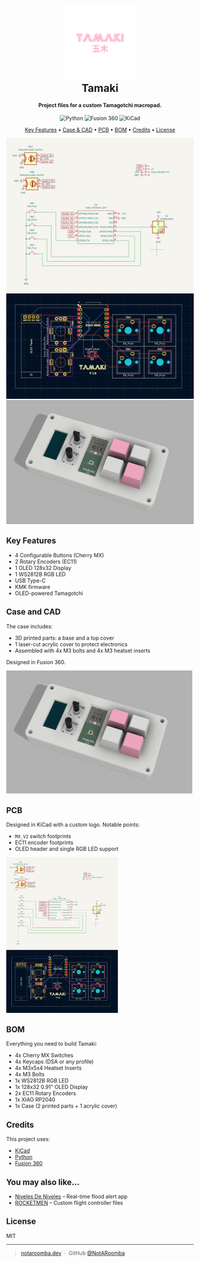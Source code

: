 <h1 align="center">
  <br>
  <a href="https://notaroomba.dev"><img src="https://raw.githubusercontent.com/NotARoomba/Tamaki/main/assets/logo.png" alt="Tamaki" width="200"></a>
  <br>
  Tamaki
  <br>
</h1>

<h4 align="center">Project files for a custom Tamagotchi macropad.</h4>

<div align="center">

![Python](https://img.shields.io/badge/python-%233776AB.svg?style=for-the-badge&logo=python&logoColor=white)
![Fusion 360](https://img.shields.io/badge/fusion%20360-%23F78F1E.svg?style=for-the-badge&logo=autodesk&logoColor=white)
![KiCad](https://img.shields.io/badge/kicad-%2300578F.svg?style=for-the-badge&logo=kicad&logoColor=white)

</div>

<p align="center">
  <a href="#key-features">Key Features</a> •
  <a href="#case-and-cad">Case & CAD</a> •
  <a href="#pcb">PCB</a> •
  <a href="#bom">BOM</a> •
  <a href="#credits">Credits</a> •
  <a href="#license">License</a>
</p>

![schematic](https://raw.githubusercontent.com/NotARoomba/Tamaki/main/assets/schematic.png)
![pcb](https://raw.githubusercontent.com/NotARoomba/Tamaki/main/assets/pcb.png)
![build](https://raw.githubusercontent.com/NotARoomba/Tamaki/main/assets/windowed.png)

## Key Features

- 4 Configurable Buttons (Cherry MX)
- 2 Rotary Encoders (EC11)
- 1 OLED 128x32 Display
- 1 WS2812B RGB LED
- USB Type-C
- KMK firmware
- OLED-powered Tamagotchi

## Case and CAD

The case includes:

- 3D printed parts: a base and a top cover
- 1 laser-cut acrylic cover to protect electronics
- Assembled with 4x M3 bolts and 4x M3 heatset inserts

Designed in Fusion 360.

<img src="assets/windowed.png" alt="CAD model" width="500"/>

## PCB

Designed in KiCad with a custom logo. Notable points:

- `MX_V2` switch footprints
- EC11 encoder footprints
- OLED header and single RGB LED support

<img src="assets/schematic.png" alt="Schematic" width="300"/> <img src="assets/pcb.png" alt="PCB" width="300"/>

## BOM

Everything you need to build Tamaki:

- 4x Cherry MX Switches
- 4x Keycaps (DSA or any profile)
- 4x M3x5x4 Heatset Inserts
- 4x M3 Bolts
- 1x WS2812B RGB LED
- 1x 128x32 0.91" OLED Display
- 2x EC11 Rotary Encoders
- 1x XIAO RP2040
- 1x Case (2 printed parts + 1 acrylic cover)

## Credits

This project uses:

- [KiCad](https://www.kicad.org/)
- [Python](https://www.python.org/)
- [Fusion 360](https://www.autodesk.com/products/fusion-360/overview)

## You may also like...

- [Niveles De Niveles](https://github.com/NotARoomba/NivelesDeNiveles) – Real-time flood alert app
- [ROCKETMEN](https://github.com/NotARoomba/ROCKETMEN) – Custom flight controller files

## License

MIT

---

> [notaroomba.dev](https://notaroomba.dev) &nbsp;&middot;&nbsp;
> GitHub [@NotARoomba](https://github.com/NotARoomba)
